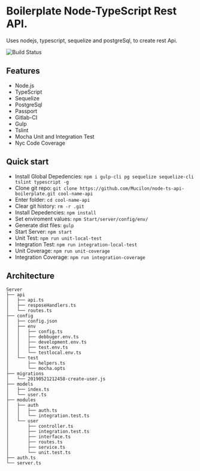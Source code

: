 # Boilerplate Node-TypeScript Rest API.
Uses nodejs, typescript, sequelize and postgreSql, to create rest Api.

![Build Status](https://gitlab.com/Mucilon/ts-api/badges/master/build.svg)

## Features
- Node.js
- TypeScript
- Sequelize
- PostgreSql
- Passport
- Gitlab-CI
- Gulp
- Tslint
- Mocha Unit and Integration Test
- Nyc Code Coverage

## Quick start
- Install Global Depedencies: `npm i gulp-cli pg sequelize sequelize-cli tslint typescript -g`
- Clone git repo: `git clone https://github.com/Mucilon/node-ts-api-boilerplate.git cool-name-api`
- Enter folder: `cd cool-name-api`
- Clear git history: `rm -r .git`
- Install Depedencies: `npm install`
- Set enviroment values: `npm Start/server/config/env/`
- Generate dist files: `gulp`
- Start Server: `npm start`
- Unit Test: `npm run unit-local-test`
- Integration Test: `npm run integration-local-test`
- Unit Coverage: `npm run unit-coverage`
- Integration Coverage: `npm run integration-coverage`

## Architecture
```
Server
├── api
│   ├── api.ts
│   ├── resposeHandlers.ts
│   └── routes.ts
├── config
│   ├── config.json
│   ├── env
│   │   ├── config.ts
│   │   ├── debbuger.env.ts
│   │   ├── development.env.ts
│   │   ├── test.env.ts
│   │   └── testlocal.env.ts
│   └── test
│       ├── helpers.ts
│       └── mocha.opts
├── migrations
│   └── 20190521212458-create-user.js
├── models
│   ├── index.ts
│   └── user.ts
├── modules
│   ├── auth
│   │   ├── auth.ts
│   │   └── integration.test.ts
│   └── user
│       ├── controller.ts
│       ├── integration.test.ts
│       ├── interface.ts
│       ├── routes.ts
│       ├── service.ts
│       └── unit.test.ts
├── auth.ts
└── server.ts
```
